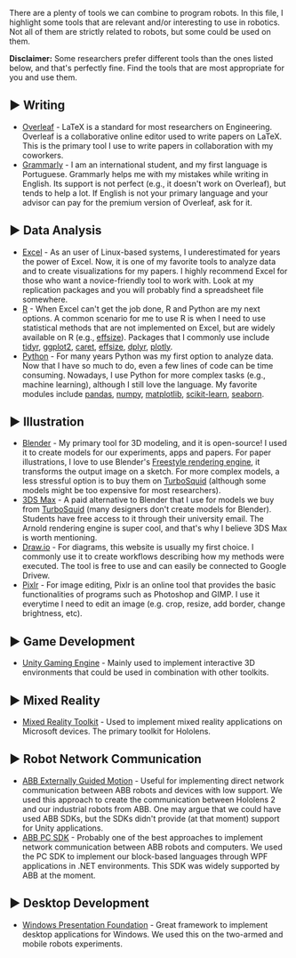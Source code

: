 There are a plenty of tools we can combine to program robots. In this file, I highlight some tools that are relevant and/or interesting to use in robotics.
Not all of them are strictly related to robots, but some could be used on them.

**Disclaimer:** Some researchers prefer different tools than the ones listed below, and that's perfectly fine. Find the tools that are most appropriate for you and use them.

## ▶️ Writing
- [Overleaf](https://overleaf.com/) - LaTeX is a standard for most researchers on Engineering. Overleaf is a collaborative online editor used to write papers on LaTeX. This is the primary tool I use to write papers in collaboration with my coworkers.
- [Grammarly](https://grammarly.com/) - I am an international student, and my first language is Portuguese. Grammarly helps me with my mistakes while writing in English. Its support is not perfect (e.g., it doesn't work on Overleaf), but tends to help a lot. If English is not your primary language and your advisor can pay for the premium version of Overleaf, ask for it. 

## ▶️ Data Analysis
- [Excel](https://www.microsoft.com/en-us/microsoft-365/excel) - As an user of Linux-based systems, I underestimated for years the power of Excel. Now, it is one of my favorite tools to analyze data and to create visualizations for my papers. I highly recommend Excel for those who want a novice-friendly tool to work with. Look at my replication packages and you will probably find a spreadsheet file somewhere. 
- [R](https://www.r-project.org/) - When Excel can't get the job done, R and Python are my next options. A common scenario for me to use R is when I need to use statistical methods that are not implemented on Excel, but are widely available on R (e.g., [effsize](https://cran.r-project.org/web/packages/effsize/effsize.pdf)). Packages that I commonly use include [tidyr](https://tidyr.tidyverse.org/), [ggplot2](https://ggplot2.tidyverse.org/), [caret](https://topepo.github.io/caret/), [effsize](https://cran.r-project.org/web/packages/effsize/effsize.pdf), [dplyr](https://dplyr.tidyverse.org/), [plotly](https://plotly-r.com/).
- [Python](https://www.python.org/) - For many years Python was my first option to analyze data. Now that I have so much to do, even a few lines of code can be time consuming. Nowadays, I use Python for more complex tasks (e.g., machine learning), although I still love the language. My favorite modules include [pandas](https://pandas.pydata.org/), [numpy](https://numpy.org/), [matplotlib](https://matplotlib.org/), [scikit-learn](https://scikit-learn.org/stable/), [seaborn](https://seaborn.pydata.org/).

## ▶️ Illustration
- [Blender](https://www.blender.org/) - My primary tool for 3D modeling, and it is open-source! I used it to create models for our experiments, apps and papers. For paper illustrations, I love to use Blender's [Freestyle rendering engine](https://docs.blender.org/manual/en/latest/render/freestyle/introduction.html), it transforms the output image on a sketch. For more complex models, a less stressful option is to buy them on [TurboSquid](https://www.turbosquid.com/) (although some models might be too expensive for most researchers).
- [3DS Max](https://www.autodesk.com/products/3ds-max/overview) - A paid alternative to Blender that I use for models we buy from [TurboSquid](https://www.turbosquid.com/) (many designers don't create models for Blender). Students have free access to it through their university email. The Arnold rendering engine is super cool, and that's why I believe 3DS Max is worth mentioning.
- [Draw.io](https://draw.io/) - For diagrams, this website is usually my first choice. I commonly use it to create workflows describing how my methods were executed. The tool is free to use and can easily be connected to Google Drivew.
- [Pixlr](https://pixlr.com/) - For image editing, Pixlr is an online tool that provides the basic functionalities of programs such as Photoshop and GIMP. I use it everytime I need to edit an image (e.g. crop, resize, add border, change brightness, etc).

## ▶️ Game Development
- [Unity Gaming Engine](https://unity.com/) - Mainly used to implement interactive 3D environments that could be used in combination with other toolkits.

## ▶️ Mixed Reality
- [Mixed Reality Toolkit](https://learn.microsoft.com/en-us/windows/mixed-reality/mrtk-unity/) - Used to implement mixed reality applications on Microsoft devices. The primary toolkit for Hololens.

## ▶️ Robot Network Communication
- [ABB Externally Guided Motion](https://library.e.abb.com/public/f05090fae99a4d0ba2ee332e50865791/3HAC073318%20AM%20Externally%20Guided%20Motion%20RW7-en.pdf) - Useful for implementing direct network communication between ABB robots and devices with low support. We used this approach to create the communication between Hololens 2 and our industrial robots from ABB. One may argue that we could have used ABB SDKs, but the SDKs didn't provide (at that moment) support for Unity applications. 
- [ABB PC SDK](https://developercenter.robotstudio.com/pc-sdk) - Probably one of the best approaches to implement network communication between ABB robots and computers. We used the PC SDK to implement our block-based languages through WPF applications in .NET environments. This SDK was widely supported by ABB at the moment. 

## ▶️ Desktop Development
- [Windows Presentation Foundation](https://learn.microsoft.com/en-us/dotnet/desktop/wpf/) - Great framework to implement desktop applications for Windows. We used this on the two-armed and mobile robots experiments. 
